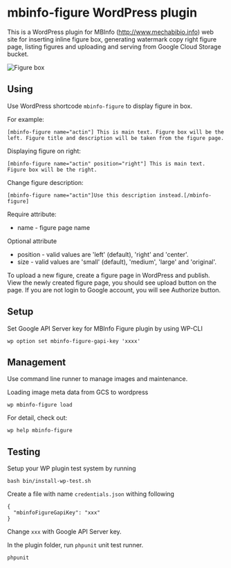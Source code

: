 # mbinfo-figure WordPress plugin

This is a WordPress plugin for MBInfo (http://www.mechabibio.info) web site for inserting inline figure box, generating watermark copy right figure page, listing figures and uploading and serving from Google Cloud Storage bucket.

![Figure box](https://mbi-data.storage.googleapis.com/misc/figure-box.png)

## Using 

Use WordPress shortcode `mbinfo-figure` to display figure in box.

For example:

    [mbinfo-figure name="actin"] This is main text. Figure box will be the left. Figure title and description will be taken from the figure page.
    
    
Displaying figure on right:
    
    [mbinfo-figure name="actin" position="right"] This is main text. Figure box will be the right.
    
Change figure description:
    
    [mbinfo-figure name="actin"]Use this description instead.[/mbinfo-figure]

Require attribute:

* name - figure page name

Optional attribute

* position - valid values are 'left' (default), 'right' and 'center'.
* size - valid values are 'small' (default), 'medium', 'large' and 'original'. 

To upload a new figure, create a figure page in WordPress and publish. View the newly created figure page, you should see upload button on the page. If you are not login to Google account, you will see Authorize button.

## Setup

Set Google API Server key for MBInfo Figure plugin by using WP-CLI

    wp option set mbinfo-figure-gapi-key 'xxxx'
    
## Management
    
Use command line runner to manage images and maintenance. 

Loading image meta data from GCS to wordpress


    wp mbinfo-figure load

For detail, check out:
    
    wp help mbinfo-figure
    
## Testing

Setup your WP plugin test system by running

    bash bin/install-wp-test.sh
    
Create a file with name `credentials.json` withing following
    
    {
      "mbinfoFigureGapiKey": "xxx"
    }
    
Change `xxx` with Google API Server key.     
    
In the plugin folder, run `phpunit` unit test runner.    
    
    phpunit
    
